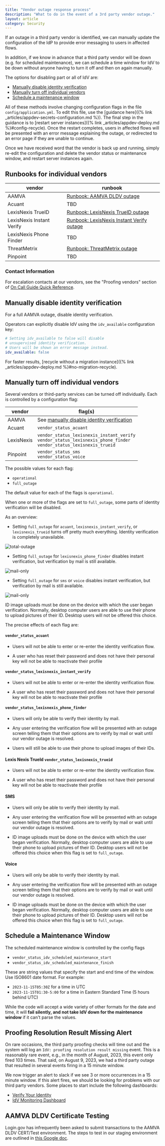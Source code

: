 ```yaml
---
title: "Vendor outage response process"
description: "What to do in the event of a 3rd party vendor outage."
layout: article
category: Security
---
```


If an outage in a third party vendor is identified, we can manually
update the configuration of the IdP to provide error messaging to
users in affected flows.

In addition, if we know in advance that a third party vendor will be
down (e.g. for scheduled maintenance), we can schedule a time window
for IdV to be down without anyone having to turn it off and then on
again manually.

The options for disabling part or all of IdV are:

* [Manually disable identity verification](#manually-disable-identity-verification)
* [Manually turn off individual vendors](#manually-turn-off-individual-vendors)
* [Schedule a maintenance window](#schedule-a-maintenance-window)

All of these methods involve changing configuration flags in the file
`config/application.yml`. To edit this file, use the [guidance
here]({% link _articles/appdev-secrets-configuration.md %}).  The
final step in the guidance is to [restart server instances]({% link
_articles/appdev-deploy.md %}#config-recycle). Once the restart completes, users in
affected flows will be presented with an error message explaining the
outage, or redirected to an error page if they are unable to continue.

Once we have received word that the vendor is back up and running,
simply re-edit the configuration and delete the vendor status or
maintenance window, and restart server instances again.

## Runbooks for individual vendors

| vendor                    | runbook                                                                                                                            |
|---------------------------|------------------------------------------------------------------------------------------------------------------------------------|
| AAMVA                     | [Runbook: AAMVA DLDV outage](https://github.com/18F/identity-devops/wiki/Runbook:-AAMVA-DLDV-outage)                               |
| Acuant                    | TBD                                                                                                                                |
| LexisNexis TrueID         | [Runbook: LexisNexis TrueID outage](https://github.com/18F/identity-devops/wiki/Runbook%3A-LexisNexis-TrueID-outage)               |
| LexisNexis Instant Verify | [Runbook: LexisNexis Instant Verify outage](https://github.com/18F/identity-devops/wiki/Runbook:-LexisNexis-Instant-Verify-outage) |
| LexisNexis Phone Finder   | TBD                                                                                                                                |
| ThreatMetrix              | [Runbook: ThreatMetrix outage](https://github.com/18F/identity-devops/wiki/Runbook:-ThreatMetrix-outage)
| Pinpoint                  | TBD                                                                                                                                |

### Contact Information

For escalation contacts at our vendors, see the "Proofing vendors" section of [On Call Guide Quick Reference](https://github.com/18F/identity-devops/wiki/On-Call-Guide-Quick-Reference#proofing-vendors).

## Manually disable identity verification

For a full AAMVA outage, disable identity verification.

Operators can explicitly disable IdV using the `idv_available` configuration key:

```yaml
# Setting idv_available to false will disable
# unsupervised identity verification.
# Users will be shown an error message instead.
idv_available: false
```
For faster results, [recycle without a migration instance]({% link _articles/appdev-deploy.md %}#no-migration-recycle).

## Manually turn off individual vendors

Several vendors or third-party services can be turned off
individually. Each is controlled by a configuration flag:

| vendor     | flag(s)                                                                                                                       |
|------------|-------------------------------------------------------------------------------------------------------------------------------|
| AAMVA      | See [manually disable identity verification](#manually-disable-identity-verification)                                         |
| Acuant     | `vendor_status_acuant`                                                                                                        |
| LexisNexis | `vendor_status_lexisnexis_instant_verify` <br> `vendor_status_lexisnexis_phone_finder` <br> `vendor_status_lexisnexis_trueid` |
| Pinpoint   | `vendor_status_sms` <br> `vendor_status_voice`                                                                                |

The possible values for each flag:

- `operational`
- `full_outage`

The default value for each of the flags is `operational`.

When one or more of the flags are set to `full_outage`, some parts of
identity verification will be disabled.

As an overview:

- Setting `full_outage` for `acuant`, `lexisnexis_instant_verify`, or
  `lexisnexis_trueid` turns off pretty much everything. Identity verification
  is completely unavailable.

![total-outage](https://github.com/18F/identity-handbook/assets/101212334/710b6e6f-e111-4acb-b568-b234efa03c74)

- Setting `full_outage` for `lexisnexis_phone_finder` disables instant
  verification, but verification by mail is still available.

![mail-only](https://github.com/18F/identity-handbook/assets/101212334/3785cf49-a813-4774-ab50-2afe36549c11)

- Setting `full_outage` for `sms` or `voice` disables instant
  verification, but verification by mail is still available.

![mail-only](https://github.com/18F/identity-handbook/assets/101212334/767b1145-0f98-4c05-9fba-b410caf548b7)

  ID image uploads must be done on the device with which the user
  began verification. Normally, desktop computer users are able to
  use their phone to upload pictures of their ID. Desktop users will
  not be offered this choice.

The precise effects of each flag are:

#### `vendor_status_acuant`
  - Users will not be able to enter or re-enter the identity
    verification flow.

  - A user who has reset their password and does not have their
    personal key will not be able to reactivate their profile

#### `vendor_status_lexisnexis_instant_verify`
  - Users will not be able to enter or re-enter the identity
    verification flow.

  - A user who has reset their password and does not have their
    personal key will not be able to reactivate their profile

#### `vendor_status_lexisnexis_phone_finder`
  - Users will only be able to verify their identity by mail.

  - Any user entering the verification flow will be presented with an
    outage screen telling them that their options are to verify by
    mail or wait until our vendor outage is resolved.

  - Users will still be able to use their phone to upload images of
    their IDs.

#### Lexis Nexis TrueId `vendor_status_lexisnexis_trueid`
  - Users will not be able to enter or re-enter the identity
    verification flow.

  - A user who has reset their password and does not have their
    personal key will not be able to reactivate their profile

#### SMS
  - Users will only be able to verify their identity by mail.

  - Any user entering the verification flow will be presented with an
    outage screen telling them that their options are to verify by
    mail or wait until our vendor outage is resolved.

  - ID image uploads must be done on the device with which the user
    began verification. Normally, desktop computer users are able to
    use their phone to upload pictures of their ID. Desktop users will
    not be offered this choice when this flag is set to `full_outage`.

#### Voice
  - Users will only be able to verify their identity by mail.

  - Any user entering the verification flow will be presented with an
    outage screen telling them that their options are to verify by
    mail or wait until our vendor outage is resolved.

  - ID image uploads must be done on the device with which the user
    began verification. Normally, desktop computer users are able to
    use their phone to upload pictures of their ID. Desktop users will
    not be offered this choice when this flag is set to `full_outage`.

## Schedule a Maintenance Window

The scheduled maintenance window is controlled by the config flags

* `vendor_status_idv_scheduled_maintenance_start`
* `vendor_status_idv_scheduled_maintenance_finish`

These are string values that specify the start and end time of the
window. Use ISO8601 date format. For example:

* `2023-11-15T05:30Z` for a time in UTC
* `2023-11-15T01:30-5:00` for a time in Eastern Standard Time (5 hours
  behind UTC)

While the code will accept a wide variety of other formats for the
date and time, it will **fail silently, and not take IdV down for the
maintenance window** if it can't parse the values.

## Proofing Resolution Result Missing Alert
On rare occasions, the third party proofing checks will time out and the
system will log an `IdV: proofing resolution result missing` event.
This is a reasonably rare event, e.g., in the month of August, 2023,
this event only fired 103 times. That said, on August 9, 2023, we had
a third party outage that resulted in several events firing in a 15 minute
window.

We now trigger an alert to slack if we see 3 or more occurrences in a
15 minute window. If this alert fires, we should be looking for problems
with our third party vendors. Some places to start include the following
dashboards:

- [Verify Your Identity](https://us-west-2.console.aws.amazon.com/cloudwatch/home?region=us-west-2#dashboards/dashboard/prod-idv-verify-your-identity-overview)
- [IdV Monitoring Dashboard](https://us-west-2.console.aws.amazon.com/cloudwatch/home?region=us-west-2#dashboards/dashboard/prod-idp-idv-vendors)

## AAMVA DLDV Certificate Testing

Login.gov has infrequently been asked to submit transactions to the AAMVA DLDV CERT/Test environment.
The steps to test in our staging environment are outlined in [this Google doc](https://docs.google.com/document/d/1lfeFOF_965AA8r4SnZFppUgGrZKaEvMagUh4GT5dgF8/edit).
